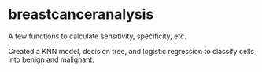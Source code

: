 # breastcanceranalysis
A few functions to calculate sensitivity, specificity, etc.

Created a KNN model, decision tree, and logistic regression to classify cells into benign and malignant. 
